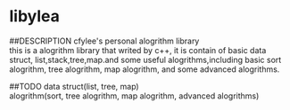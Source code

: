 libylea
=======

##DESCRIPTION
cfylee's personal alogrithm library<br>
this is a alogrithm library that writed by c++, it is contain of basic data struct,
list,stack,tree,map.and some useful alogrithms,including basic sort alogrithm, tree 
alogrithm, map alogrithm, and some advanced alogrithms.<br>

##TODO
data struct(list, tree, map)<br>
alogrithm(sort, tree alogrithm, map alogrithm, advanced alogrithms)<br>


